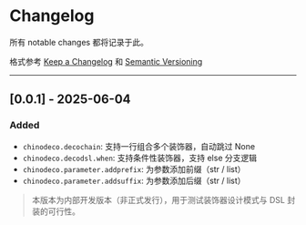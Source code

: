 # Changelog

所有 notable changes 都将记录于此。

格式参考 [Keep a Changelog](https://keepachangelog.com/en/1.0.0/) 和 [Semantic Versioning](https://semver.org/lang/zh-CN/)

---

## [0.0.1] - 2025-06-04
### Added
- `chinodeco.decochain`: 支持一行组合多个装饰器，自动跳过 None
- `chinodeco.decodsl.when`: 支持条件性装饰器，支持 else 分支逻辑
- `chinodeco.parameter.addprefix`: 为参数添加前缀（str / list）
- `chinodeco.parameter.addsuffix`: 为参数添加后缀（str / list）

> 本版本为内部开发版本（非正式发行），用于测试装饰器设计模式与 DSL 封装的可行性。